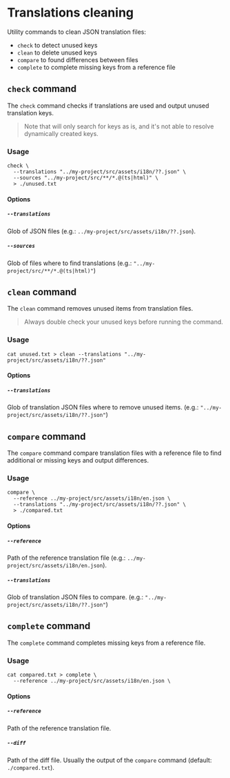 # Translations cleaning

Utility commands to clean JSON translation files:

- `check` to detect unused keys
- `clean` to delete unused keys
- `compare` to found differences between files
- `complete` to complete missing keys from a reference file

## `check` command

The `check` command checks if translations are used and output unused translation keys.

> Note that will only search for keys as is, and it's not able to resolve dynamically created keys.

### Usage

    check \
      --translations "../my-project/src/assets/i18n/??.json" \
      --sources "../my-project/src/**/*.@(ts|html)" \
      > ./unused.txt

#### Options

##### `--translations`

Glob of JSON files (e.g.: `../my-project/src/assets/i18n/??.json`).

##### `--sources`

Glob of files where to find translations (e.g.: `"../my-project/src/**/*.@(ts|html)"`)

## `clean` command

The `clean` command removes unused items from translation files.

> Always double check your unused keys before running the command.

### Usage

    cat unused.txt > clean --translations "../my-project/src/assets/i18n/??.json"

#### Options

##### `--translations`

Glob of translation JSON files where to remove unused items. (e.g.: `"../my-project/src/assets/i18n/??.json"`)

## `compare` command

The `compare` command compare translation files with a reference file to find additional or missing keys and output differences.

### Usage

    compare \
      --reference ../my-project/src/assets/i18n/en.json \
      --translations "../my-project/src/assets/i18n/??.json" \
      > ./compared.txt

#### Options

##### `--reference`

Path of the reference translation file (e.g.: `../my-project/src/assets/i18n/en.json`).

##### `--translations`

Glob of translation JSON files to compare. (e.g.: `"../my-project/src/assets/i18n/??.json"`)

## `complete` command

The `complete` command completes missing keys from a reference file.

### Usage

    cat compared.txt > complete \
      --reference ../my-project/src/assets/i18n/en.json \

#### Options

##### `--reference`

Path of the reference translation file.

##### `--diff`

Path of the diff file. Usually the output of the `compare` command (default: `./compared.txt`).
